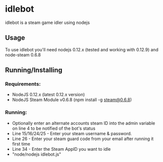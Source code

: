 # idlebot
idlebot is a steam game idler using nodejs

## Usage
To use idlebot you'll need nodejs 0.12.x (tested and working with 0.12.9) and node-steam 0.6.8

## Running/Installing
### Requirements:
* NodeJS 0.12.x (latest 0.12.x version)
* NodeJS Steam Module v0.6.8 (npm install -g steam@0.6.8)

### Running:
* Optionally enter an alternate accounts steam ID into the admin variable on line 4 to be notified of the bot's status
* Line 15/16/24/25 - Enter your steam username & password.
* Line 26 - Enter your steam guard code from your email after running it first time
* Line 34 - Enter the Steam AppID you want to idle
* "node/nodejs idlebot.js"
